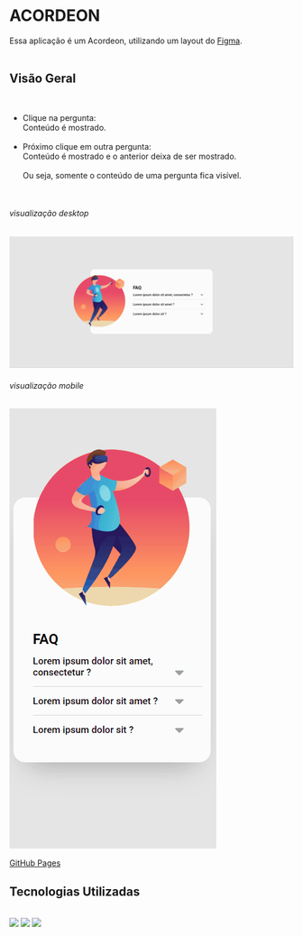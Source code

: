 #  ACORDEON

Essa aplicação é um Acordeon, utilizando um layout do [Figma](https://www.figma.com/file/zBKnYG9UNdUiIr8ClQTWSG/?node-id=3%3A3). <br><br>

## Visão Geral 

<br>

- Clique na pergunta: <br>
 Conteúdo é mostrado. <br> <br>
- Próximo clique em outra pergunta: <br> 
    Conteúdo é mostrado e o anterior deixa de ser mostrado.
    <br><br>
Ou seja, somente o conteúdo de uma pergunta fica visível.

<br>

###### _visualização desktop_
![desktop](src/images/desktop.gif)

###### _visualização mobile_
![mobile](src/images/mobile.gif)
<br>

[GitHub Pages]()

## Tecnologias Utilizadas
<br>

<img src="https://img.shields.io/badge/JavaScript-F7DF1E?style=for-the-badge&logo=javascript&logoColor=black"/>
<img src="https://img.shields.io/badge/CSS3-1572B6?style=for-the-badge&logo=css3&logoColor=white"/>
<img src="https://img.shields.io/badge/HTML5-E34F26?style=for-the-badge&logo=html5&logoColor=white"/>